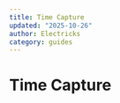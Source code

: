 ```yaml
---
title: Time Capture
updated: "2025-10-26"
author: Electricks
category: guides
---
```


# Time Capture


